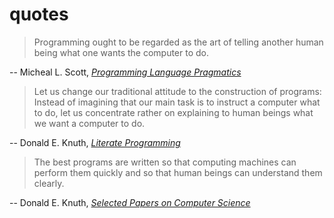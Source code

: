 # quotes

> Programming ought to be regarded as the art of telling another human being
> what one wants the computer to do.

-- Micheal L. Scott, [_Programming Language Pragmatics_](https://www.cs.rochester.edu/~scott/pragmatics/)

> Let us change our traditional attitude to the construction of programs:
> Instead of imagining that our main task is to instruct a computer what to
> do, let us concentrate rather on explaining to human beings what we want a
> computer to do.

-- Donald E. Knuth, [_Literate Programming_](http://www.literateprogramming.com/knuthweb.pdf)

> The best programs are written so that computing machines can perform them
> quickly and so that human beings can understand them clearly.

-- Donald E. Knuth, [_Selected Papers on Computer Science_](http://www-cs-faculty.stanford.edu/~uno/cs.html)
